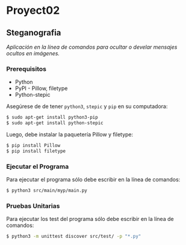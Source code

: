 # Proyect02
## Steganografia

*Aplicación en la línea de comandos para ocultar o develar mensajes ocultos en imágenes.*

### Prerequisitos

-  Python
-  PyPI - Pillow, filetype
-  Python-stepic

Asegúrese de de tener `python3`, `stepic` y `pip` en su computadora:

```sh
$ sudo apt-get install python3-pip
$ sudo apt-get install python-stepic
```

Luego, debe instalar la paquetería Pillow y filetype:

```sh
$ pip install Pillow
$ pip install filetype
```

### Ejecutar el Programa

Para ejecutar el programa sólo debe escribir en la línea de comandos:

```sh
$ python3 src/main/myp/main.py
```

### Pruebas Unitarias

Para ejecutar los test del programa sólo debe escribir en la línea de comandos:

```sh
$ python3 -m unittest discover src/test/ -p "*.py"
```

